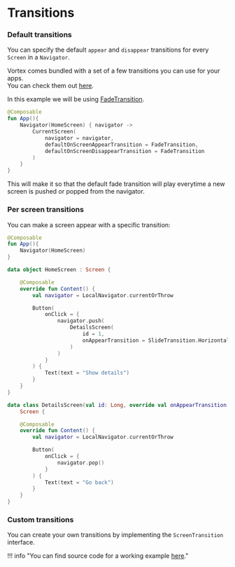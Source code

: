 # Transitions


### Default transitions

You can specify the default `appear` and `disappear` transitions for every `Screen` in a `Navigator`.

Vortex comes bundled with a set of a few transitions you can use for your apps.<br>You can check them out [here](https://github.com/hristogochev/vortex/tree/main/vortex/src/commonMain/kotlin/io/github/hristogochev/vortex/transitions).

In this example we will be using [FadeTransition](https://github.com/hristogochev/vortex/blob/main/vortex/src/commonMain/kotlin/io/github/hristogochev/vortex/transitions/FadeTransition.kt).

```kotlin hl_lines="6 7"
@Composable
fun App(){
    Navigator(HomeScreen) { navigator ->
        CurrentScreen(
            navigator = navigator,
            defaultOnScreenAppearTransition = FadeTransition,
            defaultOnScreenDisappearTransition = FadeTransition
        )
    }
}
```

This will make it so that the default fade transition will play everytime a new screen is pushed or popped from the navigator.

### Per screen transitions

You can make a screen appear with a specific transition:

```kotlin hl_lines="17 27"
@Composable
fun App(){
    Navigator(HomeScreen)
}

data object HomeScreen : Screen {

    @Composable
    override fun Content() {
        val navigator = LocalNavigator.currentOrThrow

        Button(
            onClick = {
                navigator.push(
                    DetailsScreen(
                        id = 1,
                        onAppearTransition = SlideTransition.Horizontal.Appear
                    )
                )
            }
        ) {
            Text(text = "Show details")
        }
    }
}

data class DetailsScreen(val id: Long, override val onAppearTransition: ScreenTransition?) :
    Screen {

    @Composable
    override fun Content() {
        val navigator = LocalNavigator.currentOrThrow

        Button(
            onClick = {
                navigator.pop()
            }
        ) {
            Text(text = "Go back")
        }
    }
}
```

### Custom transitions

You can create your own transitions by implementing the `ScreenTransition` interface.

!!! info "You can find source code for a working example [here](https://github.com/hristogochev/vortex/blob/main/samples/multiplatform/src/commonMain/kotlin/io/github/hristogochev/vortex/sample/multiplatform/transitions/Transitions.kt)."

